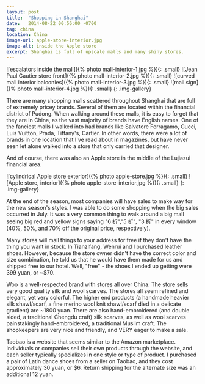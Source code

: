 ```yaml
---
layout: post
title:  "Shopping in Shanghai"
date:   2014-08-22 00:56:00 -0700
tag: china
location: China
image-url: apple-store-interior.jpg
image-alt: inside the Apple store
excerpt: Shanghai is full of upscale malls and many shiny stores.
---
```

![escalators inside the mall]({% photo mall-interior-1.jpg %}){: .small}
![Jean Paul Gautier store front]({% photo mall-interior-2.jpg %}){: .small}
![curved mall interior balconies]({% photo mall-interior-3.jpg %}){: .small}
![mall sign]({% photo mall-interior-4.jpg %}){: .small}
{: .img-gallery}

There are many shopping malls scattered throughout Shanghai that are full of extremely pricey brands. Several of them are located within the financial district of Pudong. When walking around these malls, it is easy to forget that they are in China, as the vast majority of brands have English names. One of the fanciest malls I walked into had brands like Salvatore Ferragamo, Gucci, Luis Vuitton, Prada, Tiffany's, Cartier. In other words, there were a lot of brands in one location that I've read about in magazines, but have never seen let alone walked into a store that only carried that designer.

And of course, there was also an Apple store in the middle of the Lujiazui financial area.

![cylindrical Apple store exterior]({% photo apple-store.jpg %}){: .small}
![Apple store, interior]({% photo apple-store-interior.jpg %}){: .small}
{: .img-gallery}

At the end of the season, most companies will have sales to make way for the new season's styles. I was able to do some shopping when the big sales occurred in July. It was a very common thing to walk around a big mall seeing big red and yellow signs saying  "6 折","5 折", "3 折" in every window (40%, 50%, and 70% off the original price, respectively).

Many stores will mail things to your address for free if they don't have the thing you want in stock.  In Tianzifang, Wenrui and I purchased leather shoes. However, because the store owner didn't have the correct color and size combination, he told us that he would have them made for us and shipped free to our hotel. Well, "free" - the shoes I ended up getting were 399 yuan, or ~$70.

Woo is a well-respected brand with stores all over China. The store sells very good quality silk and wool scarves. The stores all seem refined and elegant, yet very colorful. The higher end products (a handmade heavier silk shawl/scarf, a fine merino wool knit shawl/scarf died in a delicate gradient) are ~1800 yuan. There are also hand-embroidered (and double sided, a traditional Chengdu craft) silk scarves, as well as wool scarves painstakingly hand-embroidered, a traditional Muslim craft. The shopkeepers are very nice and friendly, and VERY eager to make a sale.

Taobao is a website that seems similar to the Amazon marketplace. Individuals or companies sell their own products through the website, and each seller typically specializes in one style or type of product. I purchased a pair of Latin dance shoes from a seller on Taobao, and they cost approximately 30 yuan, or $6. Return shipping for the alternate size was an additional 12 yuan.
